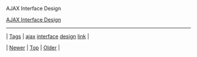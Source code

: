 <!--
title: AJAX Interface Design
date: 2020-06-28T15:27:00.177Z
tags: ajax, interface, design, link
-->


AJAX Interface Design

[AJAX Interface Design](http://www.lukew.com/ff/entry.asp?180)

<!--BOTTOM-POST-NAVIGATION-->
---

| [Tags](tags.md) | [ajax](tag-ajax.md) [interface](tag-interface.md) [design](tag-design.md) [link](tag-link.md) |

| [Newer](62817549484.md) | [Top](index.md) | [Older](62987347748.md) |